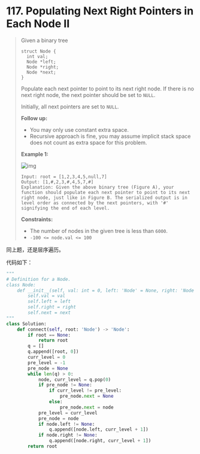 # 117. Populating Next Right Pointers in Each Node II

> Given a binary tree
>
> ```
> struct Node {
>   int val;
>   Node *left;
>   Node *right;
>   Node *next;
> }
> ```
>
> Populate each next pointer to point to its next right node. If there is no next right node, the next pointer should be set to `NULL`.
>
> Initially, all next pointers are set to `NULL`.
>
>  
>
> **Follow up:**
>
> - You may only use constant extra space.
> - Recursive approach is fine, you may assume implicit stack space does not count as extra space for this problem.
>
>  
>
> **Example 1:**
>
> ![img](https://assets.leetcode.com/uploads/2019/02/15/117_sample.png)
>
> ```
> Input: root = [1,2,3,4,5,null,7]
> Output: [1,#,2,3,#,4,5,7,#]
> Explanation: Given the above binary tree (Figure A), your function should populate each next pointer to point to its next right node, just like in Figure B. The serialized output is in level order as connected by the next pointers, with '#' signifying the end of each level.
> ```
>
>  
>
> **Constraints:**
>
> - The number of nodes in the given tree is less than `6000`.
> - `-100 <= node.val <= 100`

同上题，还是层序遍历。

代码如下：

```python
"""
# Definition for a Node.
class Node:
    def __init__(self, val: int = 0, left: 'Node' = None, right: 'Node' = None, next: 'Node' = None):
        self.val = val
        self.left = left
        self.right = right
        self.next = next
"""
class Solution:
    def connect(self, root: 'Node') -> 'Node':
        if root == None:
            return root
        q = []
        q.append([root, 0])
        curr_level = 0
        pre_level = -1
        pre_node = None
        while len(q) > 0:
            node, curr_level = q.pop(0)
            if pre_node != None:
                if curr_level != pre_level:
                    pre_node.next = None
                else:
                    pre_node.next = node
            pre_level = curr_level
            pre_node = node
            if node.left != None:
                q.append([node.left, curr_level + 1])
            if node.right != None:
                q.append([node.right, curr_level + 1])
        return root        
```

